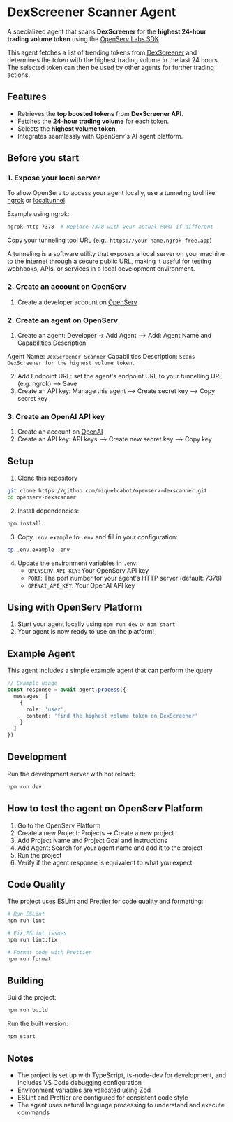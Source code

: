 # DexScreener Scanner Agent

A specialized agent that scans **DexScreener** for the **highest 24-hour trading volume token** using the [OpenServ Labs SDK](https://github.com/openserv-labs/sdk).

This agent fetches a list of trending tokens from [DexScreener](https://dexscreener.com/) and determines the token with the highest trading volume in the last 24 hours. The selected token can then be used by other agents for further trading actions.

## Features

* Retrieves the **top boosted tokens** from **DexScreener API**.
* Fetches the **24-hour trading volume** for each token.
* Selects the **highest volume token**.
* Integrates seamlessly with OpenServ's AI agent platform.

## Before you start

### 1. Expose your local server

To allow OpenServ to access your agent locally, use a tunneling tool like [ngrok](https://ngrok.com/) or [localtunnel](https://github.com/localtunnel/localtunnel):

Example using ngrok:

```bash
ngrok http 7378  # Replace 7378 with your actual PORT if different
```

Copy your tunneling tool URL (e.g., `https://your-name.ngrok-free.app`)

A tunneling is a software utility that exposes a local server on your machine to the internet through a secure public URL, making it useful for testing webhooks, APIs, or services in a local development environment.


### 2. Create an account on OpenServ

1. Create a developer account on [OpenServ](https://platform.openserv.ai)

### 2. Create an agent on OpenServ

1. Create an agent: Developer -> Add Agent --> Add: Agent Name and Capabilities Description

Agent Name: `DexScreener Scanner`
Capabilities Description: `Scans DexScreener for the highest volume token.`

2. Add Endpoint URL: set the agent's endpoint URL to your tunnelling URL (e.g. ngrok) --> Save
3. Create an API key: Manage this agent --> Create secret key --> Copy secret key

### 3. Create an OpenAI API key

1. Create an account on [OpenAI](https://platform.openai.com/)
2. Create an API key: API keys --> Create new secret key --> Copy key

## Setup

1. Clone this repository
```bash
git clone https://github.com/miquelcabot/openserv-dexscanner.git
cd openserv-dexscanner
```

2. Install dependencies:

```bash
npm install
```

3. Copy `.env.example` to `.env` and fill in your configuration:

```bash
cp .env.example .env
```

4. Update the environment variables in `.env`:
   - `OPENSERV_API_KEY`: Your OpenServ API key
   - `PORT`: The port number for your agent's HTTP server (default: 7378)
   - `OPENAI_API_KEY`: Your OpenAI API key

## Using with OpenServ Platform

1. Start your agent locally using `npm run dev` or `npm start`
2. Your agent is now ready to use on the platform!

## Example Agent

This agent includes a simple example agent that can perform the query

```typescript
// Example usage
const response = await agent.process({
  messages: [
    {
      role: 'user',
      content: 'find the highest volume token on DexScreener'
    }
  ]
})
```

## Development

Run the development server with hot reload:

```bash
npm run dev
```

## How to test the agent on OpenServ Platform

1. Go to the OpenServ Platform
2. Create a new Project: Projects -> Create a new project
3. Add Project Name and Project Goal and Instructions
4. Add Agent: Search for your agent name and add it to the project
5. Run the project
6. Verify if the agent response is equivalent to what you expect

## Code Quality

The project uses ESLint and Prettier for code quality and formatting:

```bash
# Run ESLint
npm run lint

# Fix ESLint issues
npm run lint:fix

# Format code with Prettier
npm run format
```

## Building

Build the project:

```bash
npm run build
```

Run the built version:

```bash
npm start
```

## Notes

- The project is set up with TypeScript, ts-node-dev for development, and includes VS Code debugging configuration
- Environment variables are validated using Zod
- ESLint and Prettier are configured for consistent code style
- The agent uses natural language processing to understand and execute commands
